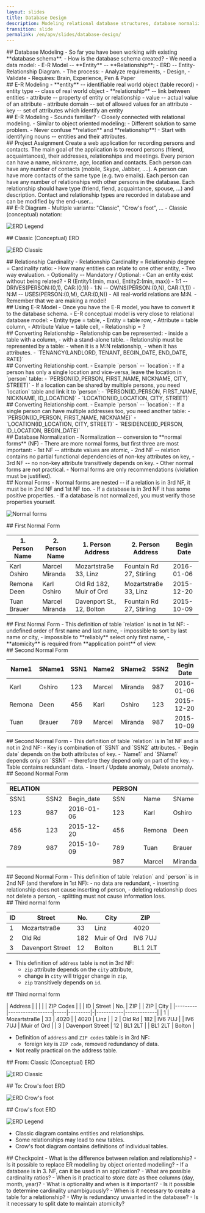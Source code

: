 ```yaml
---
layout: slides
title: Database Design
description: Modeling relational database structures, database normalization.  
transition: slide
permalink: /en/apv/slides/database-design/
---
```


<section markdown='1'>
## Database Modeling
- So far you have been working with existing **database schema**.
- How is the database schema created? 
- We need a data model:
    - E-R Model -- **Entity** -- **Relationship**;
    - ERD -- Entity-Relationship Diagram.
- The process:
    - Analyze requirements,
    - Design,
    - Validate
- Requires: Brain, Experience, Pen & Paper     
</section>

<section markdown='1'>
## E-R Modeling
- **entity** -- identifiable real world object (table record)
- entity type -- class of real world object
- **relationship** -- link between entities
- attribute -- property of entity or relationship
- value -- actual value of an attribute
- attribute domain -- set of allowed values for an attribute
- key -- set of attributes which identify an entity
</section>

<section markdown='1'>
## E-R Modeling
- Sounds familiar?
    - Closely connected with relational modeling.
    - Similar to object oriented modeling:
        - Different solution to same problem.
- Never confuse **relation** and **relationship**!
- Start with identifying nouns -- entities and their attributes.
</section>

<section markdown='1'>
## Project Assignment 
Create a web application for recording persons and contacts. The main goal of the application is 
to record persons (friend, acquaintances), their addresses, relationships and meetings.
Every person can have a name, nickname, age, location and contacts. Each person can have any
number of contacts (mobile, Skype, Jabber, ....). A person can have more contacts of the
same type (e.g. two emails). Each person can have any number of relationships
with other persons in the database. Each relationship should have type (friend, fiend, acquaintance, spouse, ...)
and description. Contact and relationship types are recorded in database and can be modified by
the end-user...
</section>

<section markdown='1'>
## E-R Diagram
- Multiple variants: "Classic", "Crow's foot", ... 
- Classic (conceptual) notation:    

![ERD Legend](/en/apv/articles/database-design/erd-legend.svg)
</section>

<section markdown='1'>
## Classic (Conceptual) ERD

![ERD Classic](/en/apv/articles/database-design/erd-classic.svg)
</section>

<section markdown='1'>
## Relationship Cardinality
- Relationship Cardinality = Relationship degree = Cardinality ratio:
    - How many entities can relate to one other entity,
    - Two way evaluation.
- Optionality -- Mandatory / Optional:
    - Can an entity exist without being related?
- R (Entity1:(min, max), Entity2:(min, max))
    - 1:1 -- DRIVES(PERSON:(0,1), CAR:(0,1))
    - 1:N -- OWNS(PERSON:(0,N), CAR:(1,1))
    - N:M -- USES(PERSON:(0,M), CAR:(0,N))
- All real-world relations are M:N.
    - Remember that we are making a model!
</section>

<section markdown='1'>
## Using E-R Model
- Once you have the E-R model, you have to convert it to the database schema.
- E-R conceptual model is very close to relational database model:
    - Entity type = table,
    - Entity = table row,
    - Attribute = table column,
    - Attribute Value = table cell,
    - Relationship = ?
</section>

<section markdown='1'>
## Converting Relationship
- Relationship can be represented:
    - inside a table with a column,
    - with a stand-alone table.
- Relationship must be represented by a table:
    - when it is a M:N relationship,
    - when it has attributes.
- `TENANCY(LANDLORD, TENANT, BEGIN_DATE, END_DATE, RATE)`
</section>

<section markdown='1'>
## Converting Relationship cont.
- Example `person` -- `location`: 
    - If a person has only a single location and vice-versa, leave the location in `person` table:
        - `PERSON(ID_PERSON, FIRST_NAME, NICKNAME, CITY, STREET)`
    - If a location can be shared by multiple persons, you need `location` table and link it to `person`:
        - `PERSON(ID_PERSON, FIRST_NAME, NICKNAME, ID_LOCATION)`
        - `LOCATION(ID_LOCATION, CITY, STREET)`
</section>

<section markdown='1'>
## Converting Relationship cont.
- Example `person` -- `location`: 
    - If a single person can have multiple addresses too, you need another table:
        - `PERSON(ID_PERSON, FIRST_NAME, NICKNAME)`
        - `LOCATION(ID_LOCATION, CITY, STREET)`
        - `RESIDENCE(ID_PERSON, ID_LOCATION, BEGIN_DATE)`
</section>

<section markdown='1'>
## Database Normalization
- Normalization -- conversion to **normal forms** (NF)
- There are more normal forms, but first three are most important:
    - 1st NF -- attribute values are atomic,
    - 2nd NF -- relation contains no partial functional dependencies of non-key attributes on key,
    - 3rd NF -- no non-key attribute transitively depends on key.
- Other normal forms are not practical.
- Normal forms are only recommendations (violation must be justified).
</section>

<section markdown='1'>
## Normal Forms
- Normal forms are nested -- if a relation is in 3rd NF, it must be
 in 2nd NF and 1st NF too. 
- If a database is in 3rd NF it has some positive properties.
- If a database is not normalized, you must verify those properties yourself.

![Normal forms](/en/apv/articles/database-design/normal-forms.svg)
</section>

<section markdown='1'>
## First Normal Form

| 1. Person Name | 2. Person Name | 1. Person Address         | 2. Person Address        | Begin Date |
|----------------|----------------|---------------------------|--------------------------|------------|
| Karl Oshiro    | Marcel Miranda | Mozartstraße 33, Linz     | Fountain Rd 27, Stirling | 2016-01-06 |
| Remona Deen    | Karl Oshiro    | Old Rd 182, Muir of Ord   | Mozartstraße 33, Linz    | 2015-12-20 |
| Tuan Brauer    | Marcel Miranda | Davenport St., 12, Bolton | Fountain Rd 27, Stirling | 2015-10-09 |

</section>

<section markdown='1'>
## First Normal Form
- This definition of table `relation` is not in 1st NF:
    - undefined order of first name and last name,
    - impossible to sort by last name or city,
    - impossible to **reliably** select only first name,
    - **atomicity** is required from **application point** of view.
</section>

<section markdown='1'>
## Second Normal Form

| Name1  | SName1 | SSN1 | Name2  | SName2  | SSN2 | Begin Date |
|--------| -------|------|--------|---------|------|------------|
| Karl   | Oshiro | 123  | Marcel | Miranda | 987  | 2016-01-06 |
| Remona | Deen   | 456  | Karl   | Oshiro  | 123  | 2015-12-20 |
| Tuan   | Brauer | 789  | Marcel | Miranda | 987  | 2015-10-09 |

</section>

<section markdown='1'>
## Second Normal Form 
- This definition of table `relation` is in 1st NF and is not in 2nd NF:
    - Key is combination of `SSN1` and `SSN2` attributes.
    - `Begin date` depends on the both attributes of key.
    - `Name1` and `SName1` depends only on `SSN1` -- therefore they 
        depend only on part of the key. 
    - Table contains redundant data.
    - Insert / Update anomaly, Delete anomaly.
</section>

<section markdown='1'>
## Second Normal Form

| RELATION |      |            | | PERSON |        |         |
|----------|------|------------|-|--------|--------|---------|                 
| SSN1     | SSN2 | Begin_date | | SSN    | Name   | SName   |
| 123      | 987  | 2016-01-06 | | 123    | Karl   | Oshiro  |
| 456      | 123  | 2015-12-20 | | 456    | Remona | Deen    |
| 789      | 987  | 2015-10-09 | | 789    | Tuan   | Brauer  |
|          |      |            | | 987    | Marcel | Miranda |

</section>

<section markdown='1'>
## Second Normal Form
- This definition of table `relation` and `person` is in 2nd NF (and therefore in 1st NF):
    - no data are redundant,
    - inserting relationship does not cause inserting of person,
    - deleting relationship does not delete a person,
    - splitting must not cause information loss.
</section>

<section markdown='1'>
## Third normal form

| ID | Street           | No. | City        | ZIP     |
|----|------------------|-----|-------------|---------|
| 1  | Mozartstraße     | 33  | Linz        | 4020    |
| 2  | Old Rd           | 182 | Muir of Ord | IV6 7UJ |
| 3  | Davenport Street | 12  | Bolton      | BL1 2LT |

- This definition of `address` table is not in 3rd NF:
    - `zip` attribute depends on the `city` attribute,
    - change in `city` will trigger change in `zip`,
    - `zip` transitively depends on `id`. 
</section>

<section markdown='1'>
## Third normal form

| Address |                  |     |         | | ZIP Codes |             |
| ID      | Street           | No. | ZIP     | | ZIP       | City        |
|---------|------------------|-----|---------|-|-----------|-------------|
| 1       | Mozartstraße     | 33  | 4020    | | 4020      | Linz        |
| 2       | Old Rd           | 182 | IV6 7UJ | | IV6 7UJ   | Muir of Ord | 
| 3       | Davenport Street | 12  | BL1 2LT | | BL1 2LT   | Bolton      | 

- Definition of `address` and `ZIP codes` table is in 3rd NF:
    - foreign key is `ZIP code`, removed redundancy of data.
- Not really practical on the address table.    
</section>

<section markdown='1'>
## From: Classic (Conceptual) ERD

![ERD Classic](/en/apv/articles/database-design/erd-classic.svg)
</section>

<section markdown='1'>
## To: Crow's foot ERD

![ERD Crow's foot](/en/apv/schema.svg)
</section>

<section markdown='1'>
## Crow's foot ERD

![ERD Legend](/en/apv/articles/sql-join/erd-legend.svg)

- Classic diagram contains entities and relationships.
- Some relationships may lead to new tables.
- Crow's foot diagram contains definitions of individual tables.
</section>

<section markdown='1'>
## Checkpoint
- What is the difference between relation and relationship?
- Is it possible to replace ER modelling by object oriented modelling?
- If a database is in 3. NF, can it be used in an application?
- What are possible cardinality ratios?
- When is it practical to store date as thee columns (day, month, year)?
- What is optionality and when is it important?
- Is it possible to determine cardinality unambiguously?
- When is it necessary to create a table for a relationship?
- Why is redundancy unwanted in the database?
- Is it necessary to split date to maintain atomicity?
</section>

